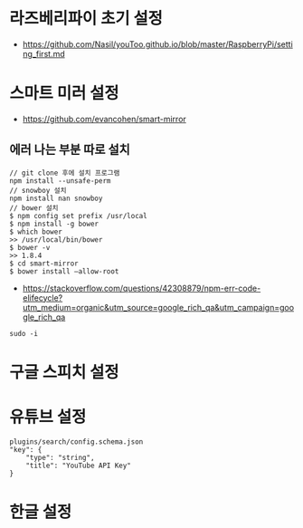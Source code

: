 
# 라즈베리파이 초기 설정 
- https://github.com/Nasil/youToo.github.io/blob/master/RaspberryPi/setting_first.md

# 스마트 미러 설정
- https://github.com/evancohen/smart-mirror

## 에러 나는 부분 따로 설치 
``` 
// git clone 후에 설치 프로그램
npm install --unsafe-perm
// snowboy 설치  
npm install nan snowboy
// bower 설치
$ npm config set prefix /usr/local
$ npm install -g bower
$ which bower
>> /usr/local/bin/bower
$ bower -v
>> 1.8.4
$ cd smart-mirror
$ bower install —allow-root
```
- https://stackoverflow.com/questions/42308879/npm-err-code-elifecycle?utm_medium=organic&utm_source=google_rich_qa&utm_campaign=google_rich_qa

```
sudo -i
```

# 구글 스피치 설정

# 유튜브 설정
```
plugins/search/config.schema.json
"key": {
    "type": "string",
    "title": "YouTube API Key"
}
```

# 한글 설정
